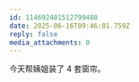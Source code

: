 ```yaml
---
id: 114692401512799488
date: 2025-06-16T09:46:01.759Z
reply: false
media_attachments: 0
---
```


今天帮姨姐装了 4 套窗帘。

